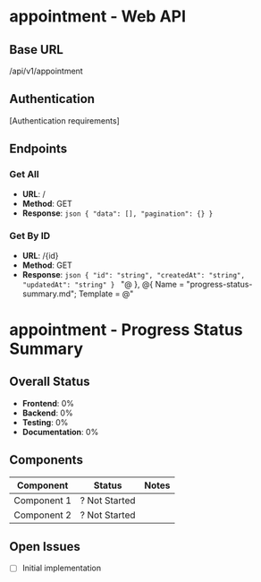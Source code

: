 # appointment - Web API

## Base URL

/api/v1/appointment

## Authentication

[Authentication requirements]

## Endpoints

### Get All

- **URL**: /
- **Method**: GET
- **Response**:
  `json
{
  "data": [],
  "pagination": {}
}
`

### Get By ID

- **URL**: /{id}
- **Method**: GET
- **Response**:
  `json
  {
    "id": "string",
    "createdAt": "string",
    "updatedAt": "string"
  }
  `
  "@
  },
  @{
  Name = "progress-status-summary.md";
  Template = @"

# appointment - Progress Status Summary

## Overall Status

- **Frontend**: 0%
- **Backend**: 0%
- **Testing**: 0%
- **Documentation**: 0%

## Components

| Component   | Status        | Notes |
| ----------- | ------------- | ----- |
| Component 1 | ? Not Started |       |
| Component 2 | ? Not Started |       |

## Open Issues

- [ ] Initial implementation
